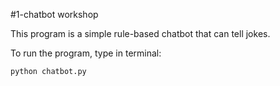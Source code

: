 #1-chatbot workshop

This program is a simple rule-based chatbot that can tell jokes.

To run the program, type in terminal:
```bash
python chatbot.py
```